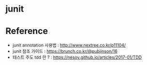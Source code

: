 # junit



# Reference
- junit annotation 사용법 :
http://www.nextree.co.kr/p11104/
- junit 참조 가이드 :
https://brunch.co.kr/@pubjinson/16
- 테스트 주도 tdd 란 ? :
https://nesoy.github.io/articles/2017-01/TDD

